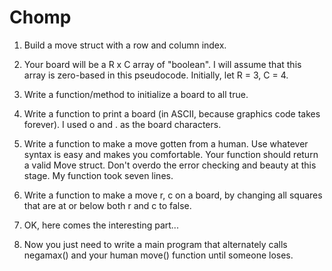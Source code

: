 # Chomp

1. Build a move struct with a row and column index.

2. Your board will be a R x C array of "boolean".  I will
   assume that this array is zero-based in this pseudocode.
   Initially, let R = 3, C = 4.

3. Write a function/method to initialize a board to all
   true.

4. Write a function to print a board (in ASCII, because
   graphics code takes forever). I used o and . as the board
   characters.

5. Write a function to make a move gotten from a human. Use
   whatever syntax is easy and makes you comfortable. Your
   function should return a valid Move struct. Don't overdo
   the error checking and beauty at this stage. My function
   took seven lines.

6. Write a function to make a move r, c on a board, by changing
   all squares that are at or below both r and c to false.

7. OK, here comes the interesting part...

8. Now you just need to write a main program that
   alternately calls negamax() and your human move()
   function until someone loses.
